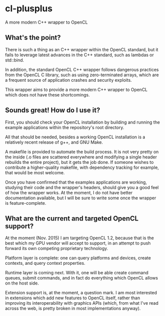 # cl-plusplus
A more modern C++ wrapper to OpenCL

## What's the point?
There is such a thing as an C++ wrapper within the OpenCL standard, but it fails to leverage latest advances in the C++ standard, such as lambdas or std::bind.

In addition, the standard OpenCL C++ wrapper follows dangerous practices from the OpenCL C library, such as using zero-terminated arrays, which are a frequent source of application crashes and security exploits.

This wrapper aims to provide a more modern C++ wrapper to OpenCL which does not have these shortcomings.

## Sounds great! How do I use it?
First, you should check your OpenCL installation by building and running the example applications within the repository's root directory.

All that should be needed, besides a working OpenCL installation is a relatively recent release of g++, and GNU Make.

A makefile is provided to automate the build process. It is not very pretty on the inside (.o files are scattered everywhere and modifying a single header rebuilds the entire project), but it gets the job done. If someone wishes to contribute a higher-quality makefile, with dependency tracking for example, that would be most welcome.

Once you have confirmed that the examples applications are working, studying their code and the wrapper's headers, should give you a good feel of how the wrapper works. At the moment, I do not have better documentation available, but I will be sure to write some once the wrapper is feature-complete.

## What are the current and targeted OpenCL support?
At the moment (Nov. 2015) I am targeting OpenCL 1.2, because that is the best which my GPU vendor will accept to support, in an attempt to push forward its own competing proprietary technology.

Platform layer is complete: one can query platforms and devices, create contexts, and query context properties.

Runtime layer is coming next. With it, one will be able create command queues, submit commands, and in fact do everything which OpenCL allows on the host side.

Extension support is, at the moment, a question mark. I am most interested in extensions which add new features to OpenCL itself, rather than improving its interoperability with graphics APIs (which, from what I've read across the web, is pretty broken in most implementations anyway).
